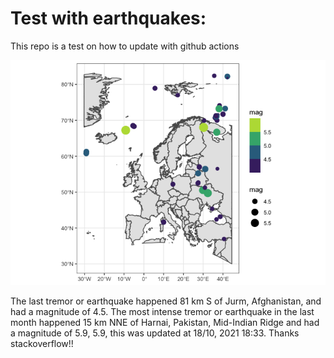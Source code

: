 <!-- README.md is generated from README.Rmd. Please edit that file -->

Test with earthquakes:
======================

This repo is a test on how to update with github actions

![](man/figures/README-unnamed-chunk-2-1.png)

The last tremor or earthquake happened 81 km S of Jurm, Afghanistan, and
had a magnitude of 4.5. The most intense tremor or earthquake in the
last month happened 15 km NNE of Harnai, Pakistan, Mid-Indian Ridge and
had a magnitude of 5.9, 5.9, this was updated at 18/10, 2021 18:33.
Thanks stackoverflow!!
